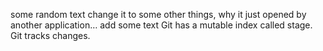 some random text
change it to some other things, why it just opened by another application…
add some text
Git has a mutable index called stage.
Git tracks changes.